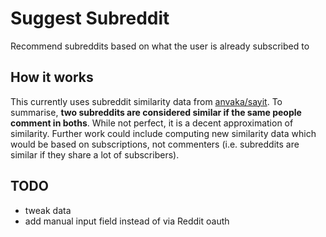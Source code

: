# Suggest Subreddit

Recommend subreddits based on what the user is already subscribed to

## How it works

This currently uses subreddit similarity data from [anvaka/sayit](https://github.com/anvaka/sayit#the-data). To summarise, **two subreddits are considered similar if the same people comment in boths**. While not perfect, it is a decent approximation of similarity. Further work could include computing new similarity data which would be based on subscriptions, not commenters (i.e. subreddits are similar if they share a lot of subscribers).

## TODO

* tweak data
* add manual input field instead of via Reddit oauth
